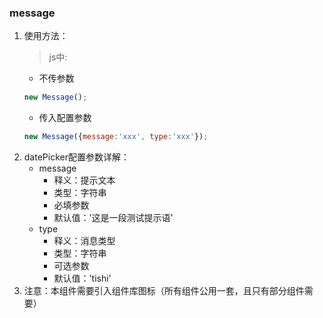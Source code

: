 ### message
1. 使用方法：
    >js中:
    - 不传参数  
    ```javascript
    new Message();
    ```
    - 传入配置参数
    ```javascript
    new Message({message:'xxx', type:'xxx'});
    ```
2. datePicker配置参数详解：
    - message
        - 释义：提示文本
        - 类型：字符串
        - 必填参数
        - 默认值：'这是一段测试提示语'
    - type
        - 释义：消息类型
        - 类型：字符串
        - 可选参数
        - 默认值：'tishi'
3. 注意：本组件需要引入组件库图标（所有组件公用一套，且只有部分组件需要）